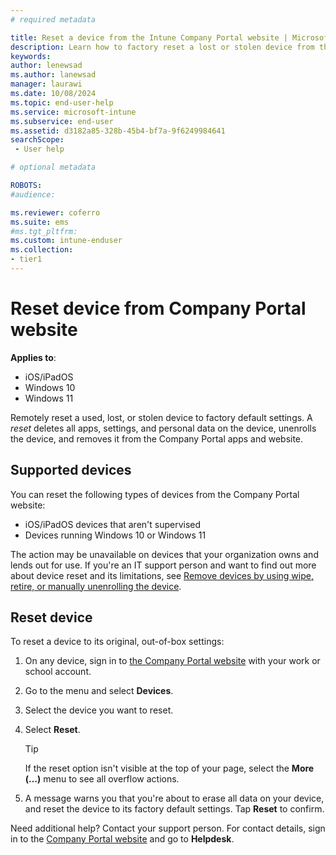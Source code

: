 ```yaml
---
# required metadata

title: Reset a device from the Intune Company Portal website | Microsoft Docs
description: Learn how to factory reset a lost or stolen device from the Intune Company Portal website.
keywords:
author: lenewsad
ms.author: lanewsad
manager: laurawi
ms.date: 10/08/2024
ms.topic: end-user-help
ms.service: microsoft-intune
ms.subservice: end-user
ms.assetid: d3182a85-328b-45b4-bf7a-9f6249984641
searchScope:
 - User help

# optional metadata

ROBOTS:
#audience:

ms.reviewer: coferro
ms.suite: ems
#ms.tgt_pltfrm:
ms.custom: intune-enduser
ms.collection:
- tier1
---
```



# Reset device from Company Portal website

**Applies to**:
* iOS/iPadOS
* Windows 10
* Windows 11

Remotely reset a used, lost, or stolen device to factory default settings. A *reset* deletes all apps, settings, and personal data on the device, unenrolls the device, and removes it from the Company Portal apps and website.

## Supported devices

You can reset the following types of devices from the Company Portal website:

* iOS/iPadOS devices that aren't supervised
* Devices running Windows 10 or Windows 11

The action may be unavailable on devices that your organization owns and lends out for use. If you're an IT support person and want to find out more about device reset and its limitations, see [Remove devices by using wipe, retire, or manually unenrolling the device](../remote-actions/device-wipe.md).

## Reset device
To reset a device to its original, out-of-box settings:

1. On any device, sign in to [the Company Portal website](https://go.microsoft.com/fwlink/?linkid=2010980) with your work or school account.
1. Go to the menu and select **Devices**.
1. Select the device you want to reset.
1. Select **Reset**.

    >[!TIP]
    > If the reset option isn't visible at the top of your page, select the **More (…)** menu to see all overflow actions.

1. A message warns you that you're about to erase all data on your device, and reset the device to its factory default settings. Tap **Reset** to confirm.

Need additional help? Contact your support person. For contact details, sign in to the [Company Portal website](https://go.microsoft.com/fwlink/?linkid=2010980) and go to **Helpdesk**.
